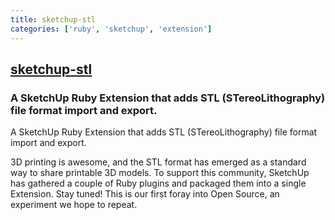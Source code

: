 ```yaml
---
title: sketchup-stl
categories: ['ruby', 'sketchup', 'extension']
---
```

## [sketchup-stl](https://github.com/SketchUp/sketchup-stl)

### A SketchUp Ruby Extension that adds STL (STereoLithography) file format import and export.


A SketchUp Ruby Extension that adds STL (STereoLithography) file format
import and export.

3D printing is awesome, and the STL format has emerged as a standard way to share printable 3D models. To support this community, SketchUp has gathered a couple of Ruby plugins and packaged them into a single Extension. Stay tuned! This is our first foray into Open Source, an experiment we hope to repeat.
